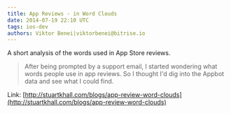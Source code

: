 ```yaml
---
title: App Reviews - in Word Clouds
date: 2014-07-19 22:10 UTC
tags: ios-dev
authors: Viktor Benei|viktorbenei@bitrise.io
---
```


A short analysis of the words used in App Store reviews.

> After being prompted by a support email, I started wondering what words people use in app reviews. So I thought I'd dig into the Appbot data and see what I could find.

Link: [http://stuartkhall.com/blogs/app-review-word-clouds](http://stuartkhall.com/blogs/app-review-word-clouds)
